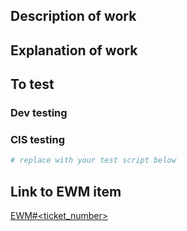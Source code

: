 ## Description of work

<!-- ANSWER
 - What is this for?
 - What purpose does it serve within data reduction?
 - How does it relate to other parts of the code, or improve the code?
 - How is it supposed to work?
-->

## Explanation of work

<!-- EXPLAIN, as it seems necessary
 - the techniques used
 - new algos/classes/variables and how were they implemented
 - the particular coding choices you made, especially where others were possible

As needed, use
  ``` python
    x
  ```
to paste code blocks.
-->

## To test

### Dev testing

<!-- ANSWER
 - What unit tests were added to cover this work?
 - Where are they, how do they work, and how do they cover the work done?
 - What parts are you uncertain about? E.g. language features used, new functions defined, etc.
-->

### CIS testing

<!-- SCRIPT
Include enough of a script that could be called from workbench to allow the CIS to ensure this works as intended.
See the existent scripts in tests/cis_tests/ for examples to get started.
Your PR is not complete until this section is filled in.
-->

``` python
# replace with your test script below
```

<!-- GUI
If testing should instead be done from the GUI, explain
 - how to access the feature in the GUI
 - what buttons to click
 - what output should be generated in both test and fail.  state the SPECIFIC text
 - what will the CIS see?  link to screenshots of both success and failure, if possible
-->

## Link to EWM item
<!-- LINK TO THE EWM HERE -->

[EWM#<ticket_number>](https://ornlrse.clm.ibmcloud.com/ccm/web/projects/Neutron%20Data%20Project%20(Change%20Management)#action=com.ibm.team.workitem.viewWorkItem&id=<ticket_number>)

<!--
Inside the EWM, paste a link to this PR in a comment there
Link to any other relevant context, such as related mantid PRs, related SNAPRed PRs, related issues, etc.
-->
